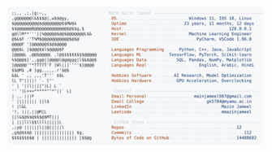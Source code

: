 <picture>
  <source srcset="https://raw.githubusercontent.com/mmazinjameel/mmazinjameel/main/dark_mode.svg?v=1760695872" media="(prefers-color-scheme: dark)">
  <img src="https://raw.githubusercontent.com/mmazinjameel/mmazinjameel/main/light_mode.svg?v=1760695872">
</picture>
